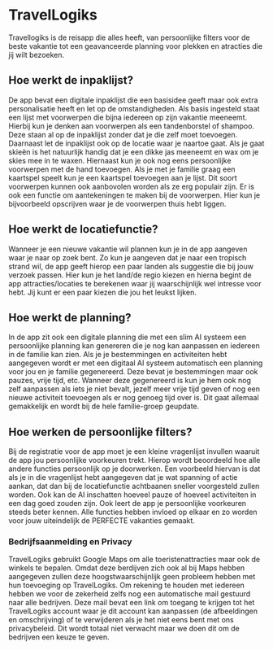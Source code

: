 # TravelLogiks
Travellogiks is de reisapp die alles heeft, van persoonlijke filters voor de beste vakantie tot een geavanceerde planning voor plekken en atracties die jij wilt bezoeken. 

## Hoe werkt de inpaklijst?
De app bevat een digitale inpaklijst die een basisidee geeft maar ook extra personalisatie heeft en let op de omstandigheden. Als basis ingesteld staat een lijst met voorwerpen die bijna iedereen op zijn vakantie meeneemt. Hierbij kun je denken aan voorwerpen als een tandenborstel of shampoo. Deze staan al op de inpaklijst zonder dat je die zelf moet toevoegen. Daarnaast let de inpaklijst ook op de locatie waar je naartoe gaat. Als je gaat skieën is het natuurlijk handig dat je een dikke jas meeneemt en wax om je skies mee in te waxen. Hiernaast kun je ook nog eens persoonlijke voorwerpen met de hand toevoegen. Als je met je familie graag een kaartspel speelt kun je een kaartspel toevoegen aan je lijst. Dit soort voorwerpen kunnen ook aanbovolen worden als ze erg populair zijn.
Er is ook een functie om aantekeningen te maken bij de voorwerpen. Hier kun je bijvoorbeeld opscrijven waar je de voorwerpen thuis hebt liggen.


## Hoe werkt de locatiefunctie?
Wanneer je een nieuwe vakantie wil plannen kun je in de app aangeven waar je naar op zoek bent. Zo kun je aangeven dat je naar een tropisch strand wil, de app geeft hierop een paar landen als suggestie die bij jouw verzoek passen. Hier kun je het land/de regio kiezen en hierna begint de app attracties/locaties te berekenen waar jij waarschijnlijk wel intresse voor hebt. Jij kunt er een paar kiezen die jou het leukst lijken.


## Hoe werkt de planning?
In de app zit ook een digitale planning die met een slim AI systeem een persoonlijke planning kan genereren die je nog kan aanpassen en iedereen in de familie kan zien. Als je je bestemmingen en activiteiten hebt aangegeven wordt er met een digitaal AI systeem automatisch een planning voor jou en je familie gegenereerd. Deze bevat je bestemmingen maar ook pauzes, vrije tijd, etc. Wanneer deze gegenereerd is kun je hem ook nog zelf aanpassen als iets je niet bevalt, jezelf meer vrije tijd geven of nog een nieuwe activiteit toevoegen als er nog genoeg tijd over is. Dit gaat allemaal gemakkelijk en wordt bij de hele familie-groep geupdate.


## Hoe werken de persoonlijke filters?
Bij de registratie voor de app moet je een kleine vragenlijst invullen waaruit de app jou persoonlijke voorkeuren trekt. Hierop wordt beoordeeld hoe alle andere functies persoonlijk op je doorwerken. Een voorbeeld hiervan is dat als je in die vragenlijst hebt aangegeven dat je wat spanning of actie aankan, dat dan bij de locatiefunctie achtbaanen sneller voorgesteld zullen worden. Ook kan de AI inschatten hoeveel pauze of hoeveel activiteiten in een dag goed zouden zijn. 
Ook leert de app je persoonlijke voorkeuren steeds beter kennen. Alle functies hebben invloed op elkaar en zo worden voor jouw uiteindelijk de PERFECTE vakanties gemaakt.




### Bedrijfsaanmelding en Privacy
TravelLogiks gebruikt Google Maps om alle toeristenattracties maar ook de winkels te bepalen. Omdat deze berdijven zich ook al bij Maps hebben aangegeven zullen deze hoogstwaarschijnlijk geen probleem hebben met hun toevoeging op TravelLogiks. Om rekening te houden met iedereen hebben we voor de zekerheid zelfs nog een automatische mail gestuurd naar alle bedrijven. Deze mail bevat een link om toegang te krijgen tot het TravelLogiks account waar je dit account kan aanpassen (de afbeeldingen en omschrijving) of te verwijderen als je het niet eens bent met ons privacybeleid. Dit wordt totaal niet verwacht maar we doen dit om de bedrijven een keuze te geven.
